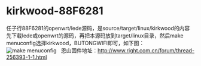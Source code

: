 # kirkwood-88F6281
任子行88F6281的openwrt/lede源码，是source/target/linux/kirkwood的内容  
先下载lede或openwrt的源码，再把本源码放到target/linux目录，然后make menuconfig选择kirkwood，BUTONGWIFI即可，如下图：  
![make menuconfig](http://77g7gi.com1.z0.glb.clouddn.com/makemenuconfig.png)   
恩山固件地址：http://www.right.com.cn/forum/thread-256393-1-1.html
